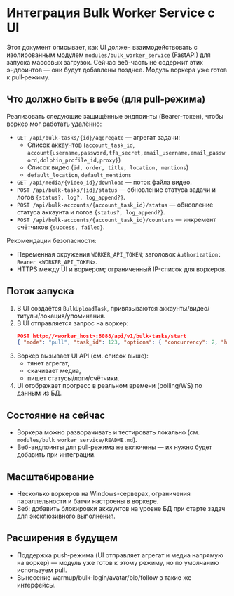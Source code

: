# Интеграция Bulk Worker Service с UI

Этот документ описывает, как UI должен взаимодействовать с изолированным модулем `modules/bulk_worker_service` (FastAPI) для запуска массовых загрузок. Сейчас веб-часть не содержит этих эндпоинтов — они будут добавлены позднее. Модуль воркера уже готов к pull‑режиму.

## Что должно быть в вебе (для pull‑режима)
Реализовать следующие защищённые эндпоинты (Bearer-токен), чтобы воркер мог работать удалённо:
- `GET /api/bulk-tasks/{id}/aggregate` — агрегат задачи:
  - Список аккаунтов (`account_task_id`, `account{username,password,tfa_secret,email_username,email_password,dolphin_profile_id,proxy}`)
  - Список видео (`id, order, title, location, mentions`)
  - `default_location`, `default_mentions`
- `GET /api/media/{video_id}/download` — поток файла видео.
- `POST /api/bulk-tasks/{id}/status` — обновление статуса задачи и логов `{status?, log?, log_append?}`.
- `POST /api/bulk-accounts/{account_task_id}/status` — обновление статуса аккаунта и логов `{status?, log_append?}`.
- `POST /api/bulk-accounts/{account_task_id}/counters` — инкремент счётчиков `{success, failed}`.

Рекомендации безопасности:
- Переменная окружения `WORKER_API_TOKEN`; заголовок `Authorization: Bearer <WORKER_API_TOKEN>`.
- HTTPS между UI и воркером; ограниченный IP-список для воркеров.

## Поток запуска
1. В UI создаётся `BulkUploadTask`, привязываются аккаунты/видео/титулы/локация/упоминания.
2. В UI отправляется запрос на воркер:
   ```json
   POST http://<worker_host>:8088/api/v1/bulk-tasks/start
   { "mode": "pull", "task_id": 123, "options": { "concurrency": 2, "headless": true } }
   ```
3. Воркер вызывает UI API (см. список выше):
   - тянет агрегат,
   - скачивает медиа,
   - пишет статусы/логи/счётчики.
4. UI отображает прогресс в реальном времени (polling/WS) по данным из БД.

## Состояние на сейчас
- Воркера можно разворачивать и тестировать локально (см. `modules/bulk_worker_service/README.md`).
- Веб-эндпоинты для pull‑режима не включены — их нужно будет добавить при интеграции.

## Масштабирование
- Несколько воркеров на Windows-серверах, ограничения параллельности и батчи настроены в воркере.
- Веб: добавить блокировки аккаунтов на уровне БД при старте задач для эксклюзивного выполнения.

## Расширения в будущем
- Поддержка push‑режима (UI отправляет агрегат и медиа напрямую на воркер) — модуль уже готов к этому режиму, но по умолчанию используем pull.
- Вынесение warmup/bulk-login/avatar/bio/follow в такие же интерфейсы. 